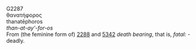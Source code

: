 <body>
  <p>G2287<br>  θανατήφορος  <br> thanatēphoros  <br><i>than-at-ay‘-for-os </i><br>From (the feminine form of) <a href="g2288.htm">2288</a> and <a href="g5342.htm">5342</a>  <i>death</i> <i>bearing</i>, that is, <i>fatal:</i> - deadly.<br></p>
 </body>